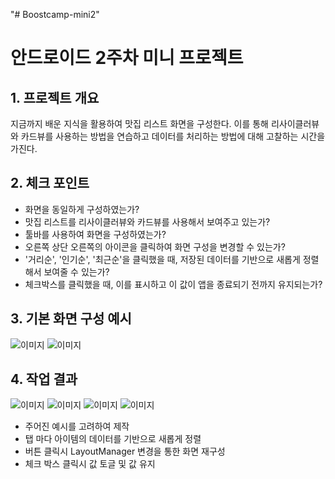 "# Boostcamp-mini2" 

# 안드로이드 2주차 미니 프로젝트

## 1. 프로젝트 개요
지금까지 배운 지식을 활용하여 맛집 리스트 화면을 구성한다. 이를 통해 리사이클러뷰와 카드뷰를 사용하는 방법을 연습하고 데이터를 처리하는 방법에 대해 고찰하는 시간을 가진다.
 
## 2. 체크 포인트
* 화면을 동일하게 구성하였는가?
* 맛집 리스트를 리사이클러뷰와 카드뷰를 사용해서 보여주고 있는가?
* 툴바를 사용하여 화면을 구성하였는가?
* 오른쪽 상단 오른쪽의 아이콘을 클릭하여 화면 구성을 변경할 수 있는가?
* '거리순', '인기순', '최근순'을 클릭했을 때, 저장된 데이터를 기반으로 새롭게 정렬해서 보여줄 수 있는가?
* 체크박스를 클릭했을 때, 이를 표시하고 이 값이 앱을 종료되기 전까지 유지되는가?

## 3. 기본 화면 구성 예시
![이미지](docs/p2_1.png) ![이미지](docs/p2_2.png)

## 4. 작업 결과
![이미지](docs/p2_3.png) ![이미지](docs/p2_4.png)
![이미지](docs/p2_5.png) ![이미지](docs/p2_6.png)

* 주어진 예시를 고려하여 제작
* 탭 마다 아이템의 데이터를 기반으로 새롭게 정렬
* 버튼 클릭시 LayoutManager 변경을 통한 화면 재구성
* 체크 박스 클릭시 값 토글 및 값 유지